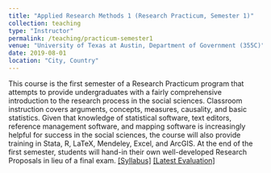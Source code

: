 ```yaml
---
title: "Applied Research Methods 1 (Research Practicum, Semester 1)"
collection: teaching
type: "Instructor"
permalink: /teaching/practicum-semester1
venue: "University of Texas at Austin, Department of Government (355C)"
date: 2019-08-01
location: "City, Country"
---
```


This course is the first semester of a Research Practicum program that attempts to provide undergraduates with a fairly comprehensive introduction to the research process in the social sciences. Classroom instruction covers arguments, concepts, measures, causality,
and basic statistics. Given that knowledge of statistical software, text editors, reference management software, and mapping software is increasingly helpful for success in the social sciences, the course will also provide training in Stata, R, LaTeX, Mendeley, Excel, and
ArcGIS. At the end of the first semester, students will hand-in their own well-developed Research Proposals in lieu of a final exam. [[Syllabus]](/files/Denly_Syllabus_Practicum_Sem1.pdf) [[Latest Evaluation]](/files/Fall_2019_Practicum_Eval.pdf)
